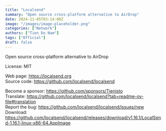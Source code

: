 ```yaml
---
title: "Localsend"
summary: "Open source cross-platform alternative to AirDrop"
date: 2024-11-05T03:14:00Z
image: "/images/image-placeholder.png"
categories: ["Network"]
authors: ["Tien Do Nam"]
tags: ["Official"]
draft: false
---
```


Open source cross-platform alternative to AirDrop

License: MIT

Web page: <https://localsend.org>  
Source code: <https://github.com/localsend/localsend>

Become a sponsor: <https://github.com/sponsors/Tienisto>  
Translate: <https://github.com/localsend/localsend?tab=readme-ov-file#translation>  
Report the bug: <https://github.com/localsend/localsend/issues/new>  
Download: <https://github.com/localsend/localsend/releases/download/v1.16.1/LocalSend-1.16.1-linux-x86-64.AppImage>
